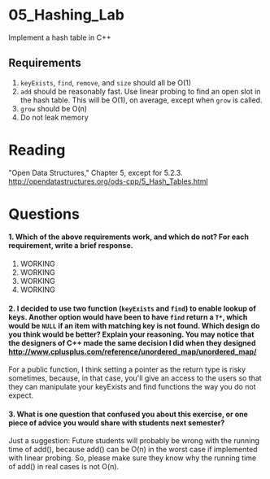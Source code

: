 05_Hashing_Lab
==============

Implement a hash table in C++

Requirements
------------

1. `keyExists`, `find`, `remove`, and `size` should all be O(1)
2. `add` should be reasonably fast. Use linear probing to find an open slot in the hash table. This will be O(1), on average, except when `grow` is called.
3. `grow` should be O(n)
4. Do not leak memory


Reading
=======
"Open Data Structures," Chapter 5, except for 5.2.3. http://opendatastructures.org/ods-cpp/5_Hash_Tables.html

Questions
=========

#### 1. Which of the above requirements work, and which do not? For each requirement, write a brief response.

1. WORKING
2. WORKING
3. WORKING
4. WORKING

#### 2. I decided to use two function (`keyExists` and `find`) to enable lookup of keys. Another option would have been to have `find` return a `T*`, which would be `NULL` if an item with matching key is not found. Which design do you think would be better? Explain your reasoning. You may notice that the designers of C++ made the same decision I did when they designed http://www.cplusplus.com/reference/unordered_map/unordered_map/

For a public function, I think setting a pointer as the return type is risky sometimes, because, in that case, you'll give an access to the users so that they can manipulate your keyExists and find functions the way you do not expect. 

#### 3. What is one question that confused you about this exercise, or one piece of advice you would share with students next semester?

Just a suggestion: Future students will probably be wrong with the running time of add(), because add() can be O(n) in the worst case if implemented with linear probing. So, please make sure they know why the running time of add() in real cases is not
O(n).    
